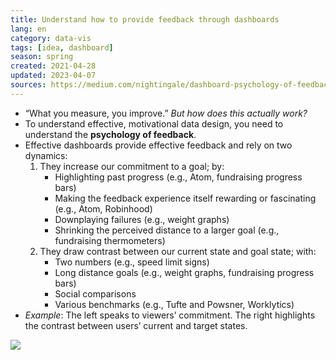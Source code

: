 ```yaml
---
title: Understand how to provide feedback through dashboards
lang: en
category: data-vis
tags: [idea, dashboard]
season: spring
created: 2021-04-28
updated: 2023-04-07
sources: https://medium.com/nightingale/dashboard-psychology-of-feedback-in-data-design-dd3176b9f67c?source=friends_link&sk=732ff2bf7ceb786863d2cc36bafeb176
---
```


- “What you measure, you improve.” _But how does this actually work?_
- To understand effective, motivational data design, you need to understand the **psychology of feedback**.
- Effective dashboards provide effective feedback and rely on two dynamics:
	1. They increase our commitment to a goal; by:
		-  Highlighting past progress (e.g., Atom, fundraising progress bars)
		-  Making the feedback experience itself rewarding or fascinating (e.g., Atom, Robinhood)
		-  Downplaying failures (e.g., weight graphs)
		-  Shrinking the perceived distance to a larger goal (e.g., fundraising thermometers)
	1. They draw contrast between our current state and goal state; with:
		-  Two numbers (e.g., speed limit signs)
		-  Long distance goals (e.g., weight graphs, fundraising progress bars)
		-  Social comparisons
		-  Various benchmarks (e.g., Tufte and Powsner, Worklytics)
- *Example*: The left speaks to viewers’ commitment. The right highlights the contrast between users’ current and target states.

![](https://miro.medium.com/1*--D5nHbtWDiJAuAPLMxZaw.png)

